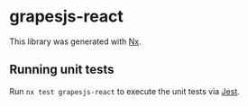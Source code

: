 # grapesjs-react

This library was generated with [Nx](https://nx.dev).

## Running unit tests

Run `nx test grapesjs-react` to execute the unit tests via [Jest](https://jestjs.io).
